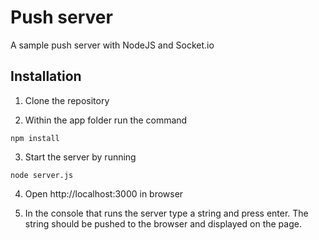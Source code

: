 Push server
============

A sample push server with NodeJS and Socket.io

Installation
------------
1. Clone the repository

2. Within the app folder run the command
 
```npm install ```

3. Start the server by running  

```node server.js```

4. Open http://localhost:3000 in browser

5. In the console that runs the server type a string and press enter. The string should be pushed to the browser and displayed on the page.
